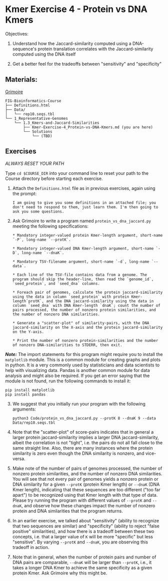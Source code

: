# Kmer Exercise 4 - Protein vs DNA Kmers

Objectives:
1. Understand how the Jaccard-similarity computed using a DNA-sequence's protein translation correlates with the Jaccard-similarity computed using the DNA itself

2. Get a better feel for the tradeoffs between "sensitivity" and "specificity"



## Materials: 

[Grimoire](https://chat.openai.com/g/g-n7Rs0IK86-grimoire)

```
FIG-Bioinformatics-Course
├── Definitions.html
├── Data/
│   └── rep10.seqs.tbl
└── 1_Representative-Genomes
    └── 1.3_Kmers-and-Jaccard-Similarities
        ├── Kmer-Exercise-4_Protein-vs-DNA-Kmers.md (you are here)
        └── Solutions
            └── (TBD)
```

## Exercises


*ALWAYS RESET YOUR PATH* 

Type `cd $COURSE_DIR` into your command line to reset your path to the Course directory before starting each exercise.

1. Attach the `Definitions.html` file as in previous exercises, again using the prompt:
    ```
    I am going to give you some definitions in an attached file; you don't need to respond to them, just learn them. I'm then going to ask you some questions.
    ```

2. Ask Grimoire to write a program named `protein_vs_dna_jaccard.py` meeting the following specifications:
    ```
    * Mandatory integer-valued protein Kmer-length argument, short-name `-P`, long-name `--protK`.

    * Mandatory integer-valued DNA Kmer-length argument, short-name `-D`, long-name `--dnaK`.

    * Mandatory TSV-filename argument, short-name `-d`, long-name `--data`.

    * Each line of the TSV-file contains data from a genome. The program should skip the header-line, then read the `genome_id`, `seed_protein`, and `seed_dna` columns.

    * Foreach pair of genomes, calculate the protein jaccard-similarity using the data in column `seed_protein` with protein Kmer-length`protK`, and the DNA jaccard-similarity using the data in column `seed_dna` with DNA Kmer-length `dnaK`; count the number of pairs processed, the number of nonzero protein similarities, and the number of nonzero DNA similarities.

    * Generate a "scatter-plot" of similarity-pairs, with the DNA jaccard-similarity on the X-axis and the protein jaccard-similarity on the Y-axis.

    * Print the number of nonzero protein-similarities and the number of nonzero DNA-similarities to STDERR, then exit.
    ```
***Note:*** The import statements for this program might require you to install the `matplotlib` module. This is a common module for creating graphs and plots in python. It is a very commonly used by statisticians and data scientists to help with visualizing data. Pandas is another common module for data analysis and might also be required. If you get an error saying that the module is not found, run the following commands to install it:
```
pip install matplotlib
pip install pandas
```

3. We suggest that you initially run your program with the following arguments:
    ```
    python3 Code/protein_vs_dna_jaccard.py --protK 8 --dnaK 9 --data Data/rep10.seqs.tbl
    ```

4. Note that the "scatter-plot" of score-pairs indicates that in general a larger protein jaccard-similarity implies a larger DNA jaccard-similarity, albeit the correlation is not "tight", i.e. the pairs do not all fall close to the same straight line. Also, there are many instances where the protein similarity is zero even though the DNA similarity is nonzero, and vice-versa. 

5. Make note of the number of pairs of genomes processed, the number of nonzero protein similarities, and the number of nonzero DNA similarities.
You will see that not every pair of genomes yields a nonzero protein or DNA similarity for a given `--protK` (protein Kmer length) or `--dnaK` (DNA Kmer length), indicating that these sequences are too different ("too far apart") to be recognized using that Kmer length with that type of data.
Please try running the program with different values of `--protK` and `--dnaK`, and observe how these changes impact the number of nonzero protein and DNA similarities that the program returns. 

6. In an earlier exercise, we talked about "sensitivity" (ability to recognize that two sequences are similar) and "specificity" (ability to reject "false positive" similarities), and how there is a tradeoff between these two concepts, i.e. that a larger value of `K` will be more "specific" but less "sensitive". By varying `--protK` and `--dnaK`, you are observing this tradeoff in action.

7. Note that in general, when the number of protein pairs and number of DNA pairs are comparable, `--dnaK` will be larger than `--protK`, i.e., it takes a longer DNA Kmer to achieve the same specificity as a given protein Kmer. Ask Grimoire why this might be.

